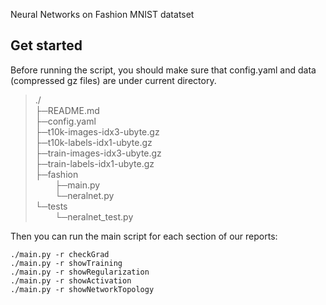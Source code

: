 Neural Networks on Fashion MNIST datatset


## Get started
Before running the script, you should make sure that config.yaml and data (compressed gz files) are under current directory. 
> ./ <br/>
> ├─README.md <br/>
> ├─config.yaml <br/>
> ├─t10k-images-idx3-ubyte.gz <br/>
> ├─t10k-labels-idx1-ubyte.gz <br/>
> ├─train-images-idx3-ubyte.gz <br/>
> ├─train-labels-idx1-ubyte.gz <br/>
> ├─fashion <br/>
> &nbsp;&nbsp;&nbsp;&nbsp;&nbsp;&nbsp;&nbsp;&nbsp;├─main.py <br/>
> &nbsp;&nbsp;&nbsp;&nbsp;&nbsp;&nbsp;&nbsp;&nbsp;└─neralnet.py <br/>
> └─tests <br/>
> &nbsp;&nbsp;&nbsp;&nbsp;&nbsp;&nbsp;&nbsp;&nbsp;└─neralnet_test.py <br/>

Then you can run the main script for each section of our reports:

    ./main.py -r checkGrad
    ./main.py -r showTraining
    ./main.py -r showRegularization
    ./main.py -r showActivation
    ./main.py -r showNetworkTopology

